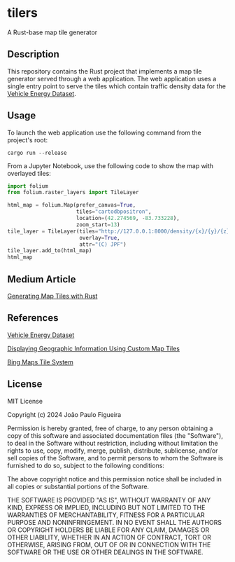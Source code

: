 # tilers
A Rust-base map tile generator

## Description

This repository contains the Rust project that implements a map tile generator served through a web application.
The web application uses a single entry point to serve the tiles which contain traffic density data for the 
[Vehicle Energy Dataset](https://github.com/gsoh/VED).

## Usage

To launch the web application use the following command from the project's root:
```shell
cargo run --release
```

From a Jupyter Notebook, use the following code to show the map with overlayed tiles:
```Python
import folium
from folium.raster_layers import TileLayer

html_map = folium.Map(prefer_canvas=True, 
                      tiles="cartodbpositron", 
                      location=(42.274569, -83.733228), 
                      zoom_start=13)
tile_layer = TileLayer(tiles="http://127.0.0.1:8000/density/{x}/{y}/{z}", 
                       overlay=True,
                       attr="(C) JPF")
tile_layer.add_to(html_map)
html_map
```

## Medium Article

[Generating Map Tiles with Rust](https://towardsdatascience.com/generating-map-tiles-with-rust-dbdb0eb09b6b)

## References

[Vehicle Energy Dataset](https://github.com/gsoh/VED)

[Displaying Geographic Information Using Custom Map Tiles](https://towardsdatascience.com/displaying-geographic-information-using-custom-map-tiles-c0e3344909a4)

[Bing Maps Tile System](https://learn.microsoft.com/en-us/bingmaps/articles/bing-maps-tile-system)


## License

MIT License

Copyright (c) 2024 João Paulo Figueira

Permission is hereby granted, free of charge, to any person obtaining a copy
of this software and associated documentation files (the "Software"), to deal
in the Software without restriction, including without limitation the rights
to use, copy, modify, merge, publish, distribute, sublicense, and/or sell
copies of the Software, and to permit persons to whom the Software is
furnished to do so, subject to the following conditions:

The above copyright notice and this permission notice shall be included in all
copies or substantial portions of the Software.

THE SOFTWARE IS PROVIDED "AS IS", WITHOUT WARRANTY OF ANY KIND, EXPRESS OR
IMPLIED, INCLUDING BUT NOT LIMITED TO THE WARRANTIES OF MERCHANTABILITY,
FITNESS FOR A PARTICULAR PURPOSE AND NONINFRINGEMENT. IN NO EVENT SHALL THE
AUTHORS OR COPYRIGHT HOLDERS BE LIABLE FOR ANY CLAIM, DAMAGES OR OTHER
LIABILITY, WHETHER IN AN ACTION OF CONTRACT, TORT OR OTHERWISE, ARISING FROM,
OUT OF OR IN CONNECTION WITH THE SOFTWARE OR THE USE OR OTHER DEALINGS IN THE
SOFTWARE.
